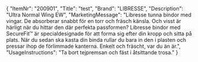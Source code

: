 {
  "ItemNr": "200901",
  "Title": "test",
  "Brand": "LIBRESSE",
  "Description": "Ultra Normal Wing EW",
  "MarketingMessage": "Libresse tunna bindor med vingar. De absorberar snabbt för en torr och fräsch känsla. Och visst är härligt när du hittar den där perfekta passformen? Libresse bindor med SecureFit™ är specialdesignade för att forma sig efter din kropp och sitta på plats. När du sedan ska kasta din binda rullar du bara in den i plasten och pressar ihop de förlimmade kanterna. Enkelt och fräscht, var du än är.",
  "UsageInstructions": "Ta bort tejpremsan och fäst i åtsittande trosa."
}